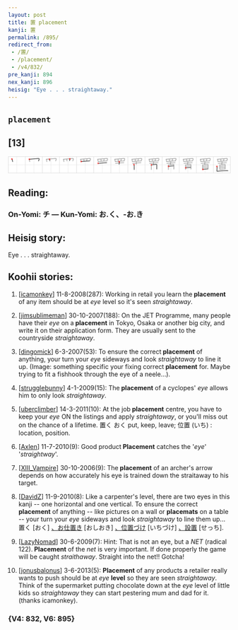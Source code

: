 ```yaml
---
layout: post
title: 置 placement
kanji: 置
permalink: /895/
redirect_from:
 - /置/
 - /placement/
 - /v4/832/
pre_kanji: 894
nex_kanji: 896
heisig: "Eye . . . straightaway."
---
```


## `placement`

## [13]

<div class="stroke"><img src="../images/E7BDAE.png" /></div>

## Reading:

### On-Yomi: チ &mdash; Kun-Yomi: お.く、-お.き

## Heisig story:

Eye . . . straightaway.

## Koohii stories:

1) [<a href="http://kanji.koohii.com/profile/icamonkey">icamonkey</a>] 11-8-2008(287): Working in retail you learn the<strong> placement</strong> of any item should be at <em>eye</em> level so it&#039;s seen <em>straightaway</em>.

2) [<a href="http://kanji.koohii.com/profile/jimsublimeman">jimsublimeman</a>] 30-10-2007(188): On the JET Programme, many people have their <em>eye</em> on a<strong> placement</strong> in Tokyo, Osaka or another big city, and write it on their application form. They are usually sent to the countryside <em>straightaway</em>.

3) [<a href="http://kanji.koohii.com/profile/dingomick">dingomick</a>] 6-3-2007(53): To ensure the correct<strong> placement</strong> of anything, your turn your <em>eye</em> sideways and look <em>straightaway</em> to line it up. (Image: something specific your fixing correct<strong> placement</strong> for. Maybe trying to fit a fishhook through the eye of a neele...).

4) [<a href="http://kanji.koohii.com/profile/strugglebunny">strugglebunny</a>] 4-1-2009(15): The<strong> placement</strong> of a cyclopes&#039; <em>eye</em> allows him to only look <em>straightaway</em>.

5) [<a href="http://kanji.koohii.com/profile/uberclimber">uberclimber</a>] 14-3-2011(10): At the job<strong> placement</strong> centre, you have to keep your <em>eye</em> ON the listings and apply <em>straightaway</em>, or you&#039;ll miss out on the chance of a lifetime. 置く おく put, keep, leave; 位置 (いち) : location, position.

6) [<a href="http://kanji.koohii.com/profile/Axlen">Axlen</a>] 11-7-2010(9): Good product<strong> Placement</strong> catches the &#039;<em>eye</em>&#039; &#039;<em>straightway</em>&#039;.

7) [<a href="http://kanji.koohii.com/profile/XIII_Vampire">XIII_Vampire</a>] 30-10-2006(9): The<strong> placement</strong> of an archer&#039;s arrow depends on how accurately his eye is trained down the straitaway to his target.

8) [<a href="http://kanji.koohii.com/profile/DavidZ">DavidZ</a>] 11-9-2010(8): Like a carpenter&#039;s level, there are two eyes in this kanji -- one horizontal and one vertical. To ensure the correct<strong> placement</strong> of anything -- like pictures on a wall or <strong>placemats</strong> on a table -- your turn your <em>eye</em> sideways and look <em>straightaway</em> to line them up... 置く [おく] <a href="http://google.com/#q=、お仕置き">、お仕置き</a> [おしおき] <a href="http://google.com/#q=、位置づけ">、位置づけ</a> [いちづけ] <a href="http://google.com/#q=、設置">、設置</a> [せっち].

9) [<a href="http://kanji.koohii.com/profile/LazyNomad">LazyNomad</a>] 30-6-2009(7): Hint: That is not an eye, but a <em>NET</em> (radical 122).<strong> Placement</strong> of the <em>net</em> is very important. If done properly the game will be caught <em>straithaway</em>. Straight into the net!! Gotcha!

10) [<a href="http://kanji.koohii.com/profile/jonusbalonus">jonusbalonus</a>] 3-6-2013(5): <strong>Placement</strong> of any products a retailer really wants to push should be at <em>eye</em> <strong>level</strong> so they are seen <em>straightaway</em>. Think of the supermarket putting chocolate down at the <em>eye</em> level of little kids so <em>straightaway</em> they can start pestering mum and dad for it. (thanks icamonkey).

### {V4: 832, V6: 895}
